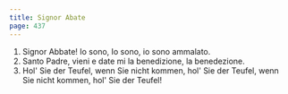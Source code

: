 ```yaml
---
title: Signor Abate
page: 437
---  
```


1.  Signor Abbate! Io sono,
Io sono, io sono ammalato.
2. Santo Padre, vieni e date mi la benedizione,
la benedezione.
3. Hol' Sie der Teufel, wenn Sie nicht kommen,
hol' Sie der Teufel, wenn Sie nicht kommen,
hol' Sie der Teufel!